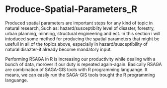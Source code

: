 # Produce-Spatial-Parameters_R

Produced spatial parameters are important steps for any kind of topic in natural research, Such as: hazard/susceptibilty level of disaster, forestry, urban planning, minning, structural engineering and ect. In this section i will intoduced some method for producing the spatial parameters that might be usefull in all of the topics above, especially in hazard/susceptibility of natural disazter-it already become mandatory input.

Performing RSAGA in R is increasing our productivity while dealing with a bunch of data, morover if our duty is repeated again-again. Basically RSAGA are combination of SAGA-GIS tools with R programming languange. It means, we can easily run the SAGA-GIS tools trought the R programming languange.  
